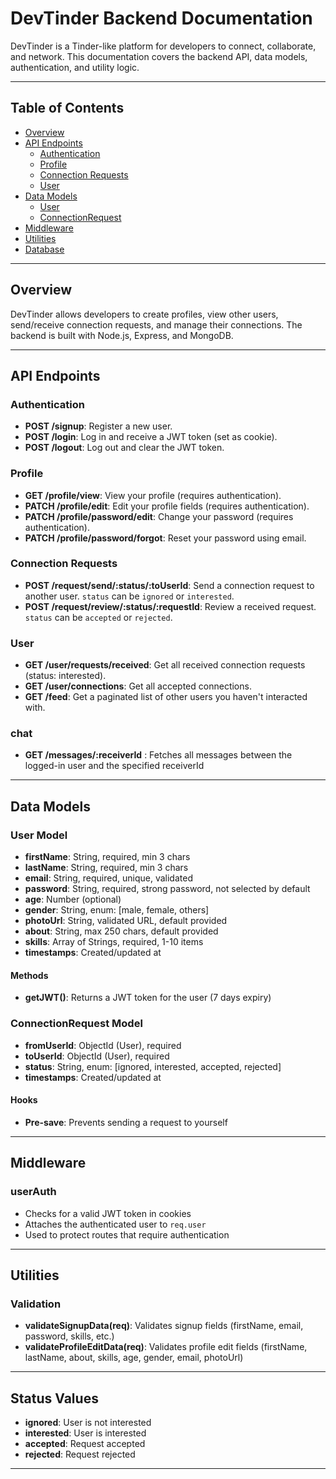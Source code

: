 # DevTinder Backend Documentation

DevTinder is a Tinder-like platform for developers to connect, collaborate, and network. This documentation covers the backend API, data models, authentication, and utility logic.

---

## Table of Contents
- [Overview](#overview)
- [API Endpoints](#api-endpoints)
  - [Authentication](#authentication)
  - [Profile](#profile)
  - [Connection Requests](#connection-requests)
  - [User](#user)
- [Data Models](#data-models)
  - [User](#user-model)
  - [ConnectionRequest](#connectionrequest-model)
- [Middleware](#middleware)
- [Utilities](#utilities)
- [Database](#database)

---

## Overview
DevTinder allows developers to create profiles, view other users, send/receive connection requests, and manage their connections. The backend is built with Node.js, Express, and MongoDB.

---

## API Endpoints

### Authentication
- **POST /signup**: Register a new user.
- **POST /login**: Log in and receive a JWT token (set as cookie).
- **POST /logout**: Log out and clear the JWT token.

### Profile
- **GET /profile/view**: View your profile (requires authentication).
- **PATCH /profile/edit**: Edit your profile fields (requires authentication).
- **PATCH /profile/password/edit**: Change your password (requires authentication).
- **PATCH /profile/password/forgot**: Reset your password using email.

### Connection Requests
- **POST /request/send/:status/:toUserId**: Send a connection request to another user. `status` can be `ignored` or `interested`.
- **POST /request/review/:status/:requestId**: Review a received request. `status` can be `accepted` or `rejected`.

### User
- **GET /user/requests/received**: Get all received connection requests (status: interested).
- **GET /user/connections**: Get all accepted connections.
- **GET /feed**: Get a paginated list of other users you haven't interacted with.


### chat

- **GET /messages/:receiverId** : Fetches all messages between the logged-in user and the specified receiverId

---

## Data Models

### User Model
- **firstName**: String, required, min 3 chars
- **lastName**: String, required, min 3 chars
- **email**: String, required, unique, validated
- **password**: String, required, strong password, not selected by default
- **age**: Number (optional)
- **gender**: String, enum: [male, female, others]
- **photoUrl**: String, validated URL, default provided
- **about**: String, max 250 chars, default provided
- **skills**: Array of Strings, required, 1-10 items
- **timestamps**: Created/updated at

#### Methods
- **getJWT()**: Returns a JWT token for the user (7 days expiry)

### ConnectionRequest Model
- **fromUserId**: ObjectId (User), required
- **toUserId**: ObjectId (User), required
- **status**: String, enum: [ignored, interested, accepted, rejected]
- **timestamps**: Created/updated at

#### Hooks
- **Pre-save**: Prevents sending a request to yourself

---

## Middleware

### userAuth
- Checks for a valid JWT token in cookies
- Attaches the authenticated user to `req.user`
- Used to protect routes that require authentication

---

## Utilities

### Validation
- **validateSignupData(req)**: Validates signup fields (firstName, email, password, skills, etc.)
- **validateProfileEditData(req)**: Validates profile edit fields (firstName, lastName, about, skills, age, gender, email, photoUrl)



---

## Status Values
- **ignored**: User is not interested
- **interested**: User is interested
- **accepted**: Request accepted
- **rejected**: Request rejected

---


